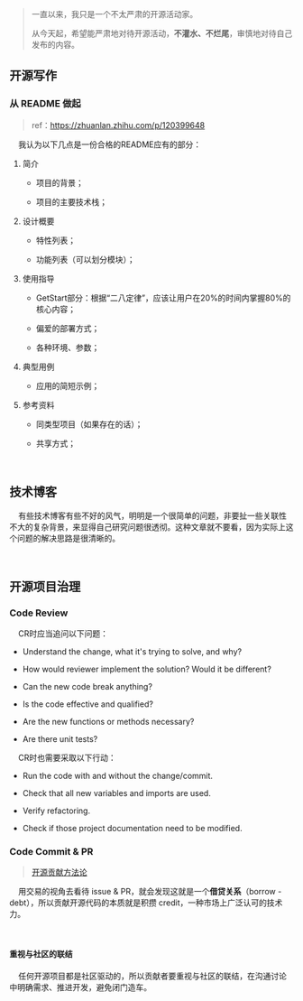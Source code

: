 > 一直以来，我只是一个不太严肃的开源活动家。
> 
> 从今天起，希望能严肃地对待开源活动，**不灌水、不烂尾**，审慎地对待自己发布的内容。

## 开源写作

### 从 README 做起

> ref：https://zhuanlan.zhihu.com/p/120399648

    我认为以下几点是一份合格的README应有的部分：

1. 简介
   
   - 项目的背景；
   
   - 项目的主要技术栈；

2. 设计概要
   
   - 特性列表；
   
   - 功能列表（可以划分模块）；

3. 使用指导
   
   - GetStart部分：根据“二八定律”，应该让用户在20%的时间内掌握80%的核心内容；
   
   - 偏爱的部署方式；
   
   - 各种环境、参数；

4. 典型用例
   
   - 应用的简短示例；

5. 参考资料
   
   - 同类型项目（如果存在的话）；
   
   - 共享方式；

    

## 技术博客

    有些技术博客有些不好的风气，明明是一个很简单的问题，非要扯一些关联性不大的复杂背景，来显得自己研究问题很透彻。这种文章就不要看，因为实际上这个问题的解决思路是很清晰的。

    

## 开源项目治理

### Code Review

    CR时应当追问以下问题：

- Understand the change, what it's trying to solve, and why?

- How would reviewer implement the solution? Would it be different?

- Can the new code break anything?

- Is the code effective and qualified?

- Are the new functions or methods necessary?

- Are there unit tests?

    CR时也需要采取以下行动：

- Run the code with and without the change/commit.

- Check that all new variables and imports are used.

- Verify refactoring.

- Check if those project documentation need to be modified.

### Code Commit & PR

> [开源贡献方法论](https://www.tisonkun.org/2021/12/05/effective-open-source-participant/)

    用交易的视角去看待 issue & PR，就会发现这就是一个**借贷关系**（borrow - debt），所以贡献开源代码的本质就是积攒  credit，一种市场上广泛认可的技术力。

    

#### 重视与社区的联结

    任何开源项目都是社区驱动的，所以贡献者要重视与社区的联结，在沟通讨论中明确需求、推进开发，避免闭门造车。
